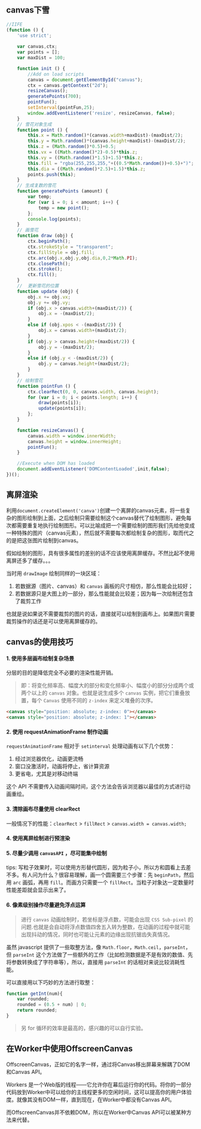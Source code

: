 ## canvas下雪

```javascript
//IIFE
(function () {
	'use strict';
	
	var canvas,ctx;
	var points = [];
	var maxDist = 100;

	function init () {
		//Add on load scripts
		canvas = document.getElementById("canvas");
		ctx = canvas.getContext("2d");
		resizeCanvas();
		generatePoints(700);
		pointFun();
		setInterval(pointFun,25);
		window.addEventListener('resize', resizeCanvas, false);
	}
	// 雪花对象生成
	function point () {
		this.x = Math.random()*(canvas.width+maxDist)-(maxDist/2);
		this.y = Math.random()*(canvas.height+maxDist)-(maxDist/2);
		this.z = (Math.random()*0.5)+0.5;
		this.vx = ((Math.random()*2)-0.5)*this.z;
		this.vy = ((Math.random()*1.5)+1.5)*this.z;
		this.fill = "rgba(255,255,255,"+((0.5*Math.random())+0.5)+")";
		this.dia = ((Math.random()*2.5)+1.5)*this.z;
		points.push(this);
	}
	// 生成复数的雪花
	function generatePoints (amount) {
		var temp;
		for (var i = 0; i < amount; i++) {
			temp = new point();
		};
		console.log(points);
	}
	// 画雪花
	function draw (obj) {
		ctx.beginPath();
		ctx.strokeStyle = "transparent";
		ctx.fillStyle = obj.fill;
		ctx.arc(obj.x,obj.y,obj.dia,0,2*Math.PI);
		ctx.closePath();
		ctx.stroke();
		ctx.fill();
	}
	//	更新雪花的位置
	function update (obj) {
		obj.x += obj.vx;
		obj.y += obj.vy;
		if (obj.x > canvas.width+(maxDist/2)) {
			obj.x = -(maxDist/2);
		}
		else if (obj.xpos < -(maxDist/2)) {
			obj.x = canvas.width+(maxDist/2);
		}
		if (obj.y > canvas.height+(maxDist/2)) {
			obj.y = -(maxDist/2);
		}
		else if (obj.y < -(maxDist/2)) {
			obj.y = canvas.height+(maxDist/2);
		}
	}
	// 绘制雪花
	function pointFun () {
		ctx.clearRect(0, 0, canvas.width, canvas.height);
		for (var i = 0; i < points.length; i++) {
			draw(points[i]);
			update(points[i]);
		};
	}

	function resizeCanvas() {
		canvas.width = window.innerWidth;
		canvas.height = window.innerHeight;
		pointFun();
	}

	//Execute when DOM has loaded
	document.addEventListener('DOMContentLoaded',init,false);
})();
```

## 离屏渲染

利用`document.createElement('canva')`创建一个离屏的canvas元素，将一些复杂的图形绘制到上面，之后绘制只需要绘制这个canvas替代了绘制图形，避免每次都需要重复地执行绘制图形。可以比喻成把一个需要绘制的图形我们先给他变成一种特殊的图片（canvas元素），然后就不需要每次都绘制复杂的图形，取而代之的是把这张图片绘制到canvas。

假如绘制的图形，具有很多属性的差别的话不应该使用离屏缓存。不然比起不使用离屏还多了缓存。。。

当时用 `drawImage` 绘制同样的一块区域：

1. 若数据源（图片、canvas）和 `canvas` 画板的尺寸相仿，那么性能会比较好；
2. 若数据源只是大图上的一部分，那么性能就会比较差；因为每一次绘制还包含了裁剪工作

也就是说如果说不需要裁剪的图片的话，直接就可以绘制到画布上。如果图片需要裁剪操作的话还是可以使用离屏缓存的。

## canvas的使用技巧

#### 1. 使用多层画布绘制复杂场景

分层的目的是降低完全不必要的渲染性能开销。

> 即：将变化频率高、幅度大的部分和变化频率小、幅度小的部分分成两个或两个以上的 `canvas` 对象。也就是说生成多个 `canvas` 实例，把它们重叠放置，每个 `Canvas` 使用不同的 `z-index` 来定义堆叠的次序。

```html
<canvas style="position: absolute; z-index: 0"></canvas>
<canvas style="position: absolute; z-index: 1"></canvas>
```

#### 2. 使用 requestAnimationFrame 制作动画

`requestAnimationFrame` 相对于 `setinterval` 处理动画有以下几个优势：

1. 经过浏览器优化，动画更流畅
2. 窗口没激活时，动画将停止，省计算资源
3. 更省电，尤其是对移动终端

这个 API 不需要传入动画间隔时间，这个方法会告诉浏览器以最佳的方式进行动画重绘。

#### 3. 清除画布尽量使用 clearRect

一般情况下的性能：`clearRect` > `fillRect` > `canvas.width = canvas.width;`

#### 4. 使用离屏绘制进行预渲染

#### 5. 尽量少调用 `canvasAPI` ，尽可能集中绘制

tips: 写粒子效果时，可以使用方形替代圆形，因为粒子小，所以方和圆看上去差不多。有人问为什么？很容易理解，画一个圆需要三个步骤：先 `beginPath`，然后用 `arc` 画弧，再用 `fill`。而画方只需要一个 `fillRect`。当粒子对象达一定数量时性能差距就会显示出来了。

#### 6. 像素级别操作尽量避免浮点运算

> 进行 `canvas` 动画绘制时，若坐标是浮点数，可能会出现 `CSS Sub-pixel` 的问题.也就是会自动将浮点数值四舍五入转为整数，在动画的过程中就可能出现抖动的情况，同时也可能让元素的边缘出现抗锯齿失真情况。

虽然 javascript 提供了一些取整方法，像 `Math.floor`，`Math.ceil`，`parseInt`，但 `parseInt` 这个方法做了一些额外的工作（比如检测数据是不是有效的数值、先将参数转换成了字符串等），所以，直接用 `parseInt` 的话相对来说比较消耗性能。

可以直接用以下巧妙的方法进行取整：

```js
function getInt(num){
    var rounded;
    rounded = (0.5 + num) | 0;
    return rounded;
}
```

> 另 for 循环的效率是最高的，感兴趣的可以自行实验。

## 在Worker中使用OffscreenCanvas

OffscreenCanvas，正如它的名字一样，通过将Canvas移出屏幕来解耦了DOM和Canvas API。

Workers 是一个Web版的线程——它允许你在幕后运行你的代码。将你的一部分代码放到Worker中可以给你的主线程更多的空闲时间，这可以提高你的用户体验度。就像其没有DOM一样，直到现在，在Worker中都没有Canvas API。

而OffscreenCanvas并不依赖DOM，所以在Worker中Canvas API可以被某种方法来代替。